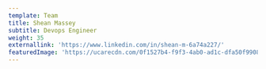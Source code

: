 ```yaml
---
template: Team
title: Shean Massey
subtitle: Devops Engineer
weight: 35
externallink: 'https://www.linkedin.com/in/shean-m-6a74a227/'
featuredImage: 'https://ucarecdn.com/0f1527b4-f9f3-4ab0-ad1c-dfa50f9908c6/'
---
```


